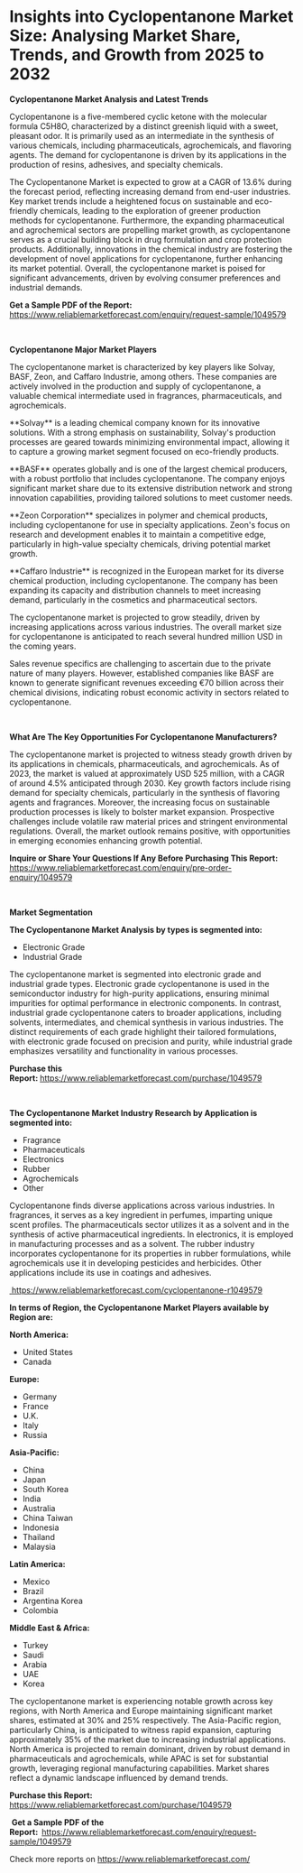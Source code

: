 <p><h1>Insights into Cyclopentanone Market Size: Analysing Market Share, Trends, and Growth from 2025 to 2032</h1></p><p><strong>Cyclopentanone Market Analysis and Latest Trends</strong></p>
<p><p>Cyclopentanone is a five-membered cyclic ketone with the molecular formula C5H8O, characterized by a distinct greenish liquid with a sweet, pleasant odor. It is primarily used as an intermediate in the synthesis of various chemicals, including pharmaceuticals, agrochemicals, and flavoring agents. The demand for cyclopentanone is driven by its applications in the production of resins, adhesives, and specialty chemicals.</p><p>The Cyclopentanone Market is expected to grow at a CAGR of 13.6% during the forecast period, reflecting increasing demand from end-user industries. Key market trends include a heightened focus on sustainable and eco-friendly chemicals, leading to the exploration of greener production methods for cyclopentanone. Furthermore, the expanding pharmaceutical and agrochemical sectors are propelling market growth, as cyclopentanone serves as a crucial building block in drug formulation and crop protection products. Additionally, innovations in the chemical industry are fostering the development of novel applications for cyclopentanone, further enhancing its market potential. Overall, the cyclopentanone market is poised for significant advancements, driven by evolving consumer preferences and industrial demands.</p></p>
<p><strong>Get a Sample PDF of the Report:&nbsp;</strong> <a href="https://www.reliablemarketforecast.com/enquiry/request-sample/1049579?utm_campaign=1130&utm_medium=2&utm_source=Github&utm_content=ia&utm_term=30012025&utm_id=cyclopentanone">https://www.reliablemarketforecast.com/enquiry/request-sample/1049579</a></p>
<p>&nbsp;</p>
<p><strong>Cyclopentanone Major Market Players</strong></p>
<p><p>The cyclopentanone market is characterized by key players like Solvay, BASF, Zeon, and Caffaro Industrie, among others. These companies are actively involved in the production and supply of cyclopentanone, a valuable chemical intermediate used in fragrances, pharmaceuticals, and agrochemicals.</p><p>**Solvay** is a leading chemical company known for its innovative solutions. With a strong emphasis on sustainability, Solvay's production processes are geared towards minimizing environmental impact, allowing it to capture a growing market segment focused on eco-friendly products.</p><p>**BASF** operates globally and is one of the largest chemical producers, with a robust portfolio that includes cyclopentanone. The company enjoys significant market share due to its extensive distribution network and strong innovation capabilities, providing tailored solutions to meet customer needs.</p><p>**Zeon Corporation** specializes in polymer and chemical products, including cyclopentanone for use in specialty applications. Zeon's focus on research and development enables it to maintain a competitive edge, particularly in high-value specialty chemicals, driving potential market growth.</p><p>**Caffaro Industrie** is recognized in the European market for its diverse chemical production, including cyclopentanone. The company has been expanding its capacity and distribution channels to meet increasing demand, particularly in the cosmetics and pharmaceutical sectors.</p><p>The cyclopentanone market is projected to grow steadily, driven by increasing applications across various industries. The overall market size for cyclopentanone is anticipated to reach several hundred million USD in the coming years.</p><p>Sales revenue specifics are challenging to ascertain due to the private nature of many players. However, established companies like BASF are known to generate significant revenues exceeding €70 billion across their chemical divisions, indicating robust economic activity in sectors related to cyclopentanone.</p></p>
<p>&nbsp;</p>
<p><strong>What Are The Key Opportunities For Cyclopentanone Manufacturers?</strong></p>
<p><p>The cyclopentanone market is projected to witness steady growth driven by its applications in chemicals, pharmaceuticals, and agrochemicals. As of 2023, the market is valued at approximately USD 525 million, with a CAGR of around 4.5% anticipated through 2030. Key growth factors include rising demand for specialty chemicals, particularly in the synthesis of flavoring agents and fragrances. Moreover, the increasing focus on sustainable production processes is likely to bolster market expansion. Prospective challenges include volatile raw material prices and stringent environmental regulations. Overall, the market outlook remains positive, with opportunities in emerging economies enhancing growth potential.</p></p>
<p><strong>Inquire or Share Your Questions If Any Before Purchasing This Report:</strong> <a href="https://www.reliablemarketforecast.com/enquiry/pre-order-enquiry/1049579?utm_campaign=1130&utm_medium=2&utm_source=Github&utm_content=ia&utm_term=30012025&utm_id=cyclopentanone">https://www.reliablemarketforecast.com/enquiry/pre-order-enquiry/1049579</a></p>
<p>&nbsp;</p>
<p><strong>Market Segmentation</strong></p>
<p><strong>The Cyclopentanone Market Analysis by types is segmented into:</strong></p>
<p><ul><li>Electronic Grade</li><li>Industrial Grade</li></ul></p>
<p><p>The cyclopentanone market is segmented into electronic grade and industrial grade types. Electronic grade cyclopentanone is used in the semiconductor industry for high-purity applications, ensuring minimal impurities for optimal performance in electronic components. In contrast, industrial grade cyclopentanone caters to broader applications, including solvents, intermediates, and chemical synthesis in various industries. The distinct requirements of each grade highlight their tailored formulations, with electronic grade focused on precision and purity, while industrial grade emphasizes versatility and functionality in various processes.</p></p>
<p><strong>Purchase this Report:&nbsp;</strong><a href="https://www.reliablemarketforecast.com/purchase/1049579?utm_campaign=1130&utm_medium=2&utm_source=Github&utm_content=ia&utm_term=30012025&utm_id=cyclopentanone">https://www.reliablemarketforecast.com/purchase/1049579</a></p>
<p>&nbsp;</p>
<p><strong>The Cyclopentanone Market Industry Research by Application is segmented into:</strong></p>
<p><ul><li>Fragrance</li><li>Pharmaceuticals</li><li>Electronics</li><li>Rubber</li><li>Agrochemicals</li><li>Other</li></ul></p>
<p><p>Cyclopentanone finds diverse applications across various industries. In fragrances, it serves as a key ingredient in perfumes, imparting unique scent profiles. The pharmaceuticals sector utilizes it as a solvent and in the synthesis of active pharmaceutical ingredients. In electronics, it is employed in manufacturing processes and as a solvent. The rubber industry incorporates cyclopentanone for its properties in rubber formulations, while agrochemicals use it in developing pesticides and herbicides. Other applications include its use in coatings and adhesives.</p></p>
<p><a href="https://www.reliablemarketforecast.com/cyclopentanone-r1049579?utm_campaign=1130&utm_medium=2&utm_source=Github&utm_content=ia&utm_term=30012025&utm_id=cyclopentanone">&nbsp;https://www.reliablemarketforecast.com/cyclopentanone-r1049579</a></p>
<p><strong>In terms of Region, the Cyclopentanone Market Players available by Region are:</strong></p>
<p>
    <p> <strong> North America: </strong>
        <ul>
            <li>United States</li>
            <li>Canada</li>
        </ul>
        </p> 
    <p> <strong> Europe: </strong>
        <ul>
            <li>Germany</li>
            <li>France</li>
            <li>U.K.</li>
            <li>Italy</li>
            <li>Russia</li>
        </ul>
        </p> 
    <p> <strong> Asia-Pacific: </strong>
        <ul>
            <li>China</li>
            <li>Japan</li>
            <li>South Korea</li>
            <li>India</li>
            <li>Australia</li>
            <li>China Taiwan</li>
            <li>Indonesia</li>
            <li>Thailand</li>
            <li>Malaysia</li>
        </ul>
        </p> 
    <p> <strong> Latin America: </strong>
        <ul>
            <li>Mexico</li>
            <li>Brazil</li>
            <li>Argentina Korea</li>
            <li>Colombia</li>
        </ul>
        </p> 
    <p> <strong> Middle East & Africa: </strong>
        <ul>
            <li>Turkey</li>
            <li>Saudi</li>
            <li>Arabia</li>
            <li>UAE</li>
            <li>Korea</li>
        </ul>
    </p>
    </p>
<p><p>The cyclopentanone market is experiencing notable growth across key regions, with North America and Europe maintaining significant market shares, estimated at 30% and 25% respectively. The Asia-Pacific region, particularly China, is anticipated to witness rapid expansion, capturing approximately 35% of the market due to increasing industrial applications. North America is projected to remain dominant, driven by robust demand in pharmaceuticals and agrochemicals, while APAC is set for substantial growth, leveraging regional manufacturing capabilities. Market shares reflect a dynamic landscape influenced by demand trends.</p></p>
<p><strong>Purchase this Report: </strong><a href="https://www.reliablemarketforecast.com/purchase/1049579?utm_campaign=1130&utm_medium=2&utm_source=Github&utm_content=ia&utm_term=30012025&utm_id=cyclopentanone">https://www.reliablemarketforecast.com/purchase/1049579</a></p>
<p>&nbsp;<strong>Get a Sample PDF of the Report:&nbsp;&nbsp;</strong><a href="https://www.reliablemarketforecast.com/enquiry/request-sample/1049579?utm_campaign=1130&utm_medium=2&utm_source=Github&utm_content=ia&utm_term=30012025&utm_id=cyclopentanone">https://www.reliablemarketforecast.com/enquiry/request-sample/1049579</a></p>
<p><strong></strong></p>
<p>Check more reports on <a href="https://www.reliablemarketforecast.com/?utm_campaign=1130&utm_medium=2&utm_source=Github&utm_content=ia&utm_term=30012025&utm_id=cyclopentanone">https://www.reliablemarketforecast.com/</a></p>